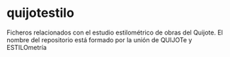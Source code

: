 # quijotestilo
Ficheros relacionados con el estudio estilométrico de obras del Quijote. El nombre del repositorio está formado por la unión de QUIJOTe y ESTILOmetría
